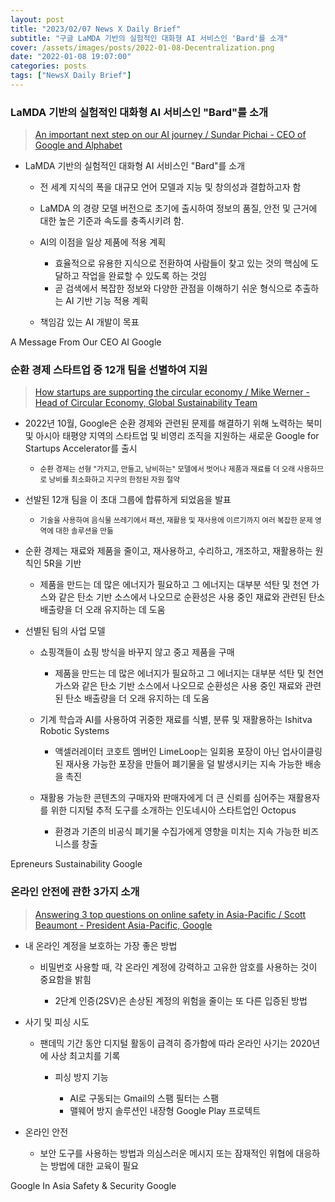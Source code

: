 ```yaml
---
layout: post
title: "2023/02/07 News X Daily Brief"
subtitle: "구글 LaMDA 기반의 실험적인 대화형 AI 서비스인 'Bard'를 소개"
cover: /assets/images/posts/2022-01-08-Decentralization.png
date: "2022-01-08 19:07:00"
categories: posts
tags: ["NewsX Daily Brief"]
---
```


### __LaMDA 기반의 실험적인 대화형 AI 서비스인 "Bard"를 소개__

> [An important next step on our AI journey / Sundar Pichai - CEO of Google and Alphabet](https://blog.google/technology/ai/bard-google-ai-search-updates/)

- LaMDA 기반의 실험적인 대화형 AI 서비스인 "Bard"를 소개

    - 전 세계 지식의 폭을 대규모 언어 모델과 지능 및 창의성과 결합하고자 함
    - LaMDA 의 경량 모델 버전으로 초기에 출시하여 정보의 품질, 안전 및 근거에 대한 높은 기준과 속도를 충족시키려 함.
    - AI의 이점을 일상 제품에 적용 계획

        - 효율적으로 유용한 지식으로 전환하여 사람들이 찾고 있는 것의 핵심에 도달하고 작업을 완료할 수 있도록 하는 것임
        - 곧 검색에서 복잡한 정보와 다양한 관점을 이해하기 쉬운 형식으로 추출하는 AI 기반 기능 적용 계획

    - 책임감 있는 AI 개발이 목표

<span class="badge badge-outline-secondary">A Message From Our CEO</span>
<span class="badge badge-outline-secondary">AI</span>
<span class="badge badge-outline-secondary">Google</span>

### __순환 경제 스타트업 중 12개 팀을 선별하여 지원__

> [How startups are supporting the circular economy / Mike Werner - Head of Circular Economy, Global Sustainability Team](https://www.blog.google/outreach-initiatives/entrepreneurs/circular-economy-accelerator/)


- 2022년 10월, Google은 순환 경제와 관련된 문제를 해결하기 위해 노력하는 북미 및 아시아 태평양 지역의 스타트업 및 비영리 조직을 지원하는 새로운 Google for Startups Accelerator를 출시

    - <small>순환 경제는 선형 "가지고, 만들고, 낭비하는" 모델에서 벗어나 제품과 재료를 더 오래 사용하므로 낭비를 최소화하고 지구의 한정된 자원 절약</small>

- 선발된 12개 팀을 이 초대 그룹에 합류하게 되었음을 발표

    - <small> 기술을 사용하여 음식물 쓰레기에서 패션, 재활용 및 재사용에 이르기까지 여러 복잡한 문제 영역에 대한 솔루션을 만듦</small>

- 순환 경제는 재료와 제품을 줄이고, 재사용하고, 수리하고, 개조하고, 재활용하는 원칙인 5R을 기반

    - 제품을 만드는 데 많은 에너지가 필요하고 그 에너지는 대부분 석탄 및 천연 가스와 같은 탄소 기반 소스에서 나오므로 순환성은 사용 중인 재료와 관련된 탄소 배출량을 더 오래 유지하는 데 도움

- 선별된 팀의 사업 모델

    - 쇼핑객들이 쇼핑 방식을 바꾸지 않고 중고 제품을 구매

        - 제품을 만드는 데 많은 에너지가 필요하고 그 에너지는 대부분 석탄 및 천연 가스와 같은 탄소 기반 소스에서 나오므로 순환성은 사용 중인 재료와 관련된 탄소 배출량을 더 오래 유지하는 데 도움

    - 기계 학습과 AI를 사용하여 귀중한 재료를 식별, 분류 및 재활용하는 Ishitva Robotic Systems

        - 액셀러레이터 코호트 멤버인 LimeLoop는 일회용 포장이 아닌 업사이클링된 재사용 가능한 포장을 만들어 폐기물을 덜 발생시키는 지속 가능한 배송을 촉진

    - 재활용 가능한 콘텐츠의 구매자와 판매자에게 더 큰 신뢰를 심어주는 재활용자를 위한 디지털 추적 도구를 소개하는 인도네시아 스타트업인 Octopus

        -  환경과 기존의 비공식 폐기물 수집가에게 영향을 미치는 지속 가능한 비즈니스를 창출

<span class="badge badge-outline-secondary">Epreneurs</span>
<span class="badge badge-outline-secondary">Sustainability</span>
<span class="badge badge-outline-secondary">Google</span>

### __온라인 안전에 관한 3가지 소개__

> [Answering 3 top questions on online safety in Asia-Pacific / Scott Beaumont - President Asia-Pacific, Google](https://www.blog.google/around-the-globe/google-asia/answering-3-top-questions-on-online-safety-in-asia-pacific/)

- 내 온라인 계정을 보호하는 가장 좋은 방법

    - 비밀번호 사용할 때, 각 온라인 계정에 강력하고 고유한 암호를 사용하는 것이 중요함을 밝힘

        - 2단계 인증(2SV)은 손상된 계정의 위험을 줄이는 또 다른 입증된 방법

- 사기 및 피싱 시도

    - 팬데믹 기간 동안 디지털 활동이 급격히 증가함에 따라 온라인 사기는 2020년에 사상 최고치를 기록

        - 피싱 방지 기능

            - AI로 구동되는 Gmail의 스팸 필터는 스팸
            - 맬웨어 방지 솔루션인 내장형 Google Play 프로텍트

- 온라인 안전

    - 보안 도구를 사용하는 방법과 의심스러운 메시지 또는 잠재적인 위협에 대응하는 방법에 대한 교육이 필요

<span class="badge badge-outline-secondary">Google In Asia</span>
<span class="badge badge-outline-secondary">Safety & Security</span>
<span class="badge badge-outline-secondary">Google</span>
